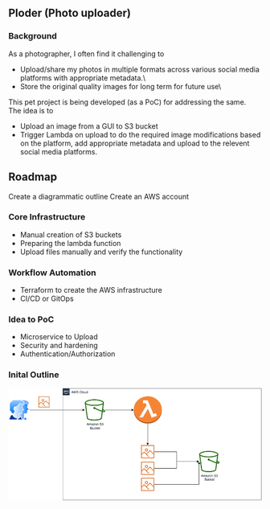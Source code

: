 ## Ploder (Photo uploader)

### Background
As a photographer, I often find it challenging to 
 - Upload/share my photos in multiple formats across various social media platforms with appropriate metadata.\
 - Store the original quality images for long term for future use\

This pet project is being developed (as a PoC) for addressing the same.\
The idea is to
 - Upload an image from a GUI to S3 bucket
 - Trigger Lambda on upload to do the required image modifications based on the platform, add appropriate metadata and upload to the relevent social media platforms.

## Roadmap

Create a diagrammatic outline
Create an AWS account

### Core Infrastructure
 - Manual creation of S3 buckets
 - Preparing the lambda function
 - Upload files manually and verify the functionality

### Workflow Automation
 - Terraform to create the AWS infrastructure
 - CI/CD or GitOps

### Idea to PoC 
  - Microservice to Upload  
- Security and hardening
- Authentication/Authorization


### Inital Outline

![Draft diagram](https://github.com/dhanvsagar/Ploder/blob/main/docs/Ploder.drawio.png)
